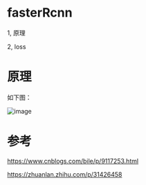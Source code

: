 # fasterRcnn

1, 原理

2, loss


# 原理

如下图：

![image](https://user-images.githubusercontent.com/37278270/131210888-584660f2-5b87-44df-b775-1fbb4ad6f991.png)





# 参考
https://www.cnblogs.com/bile/p/9117253.html

https://zhuanlan.zhihu.com/p/31426458



